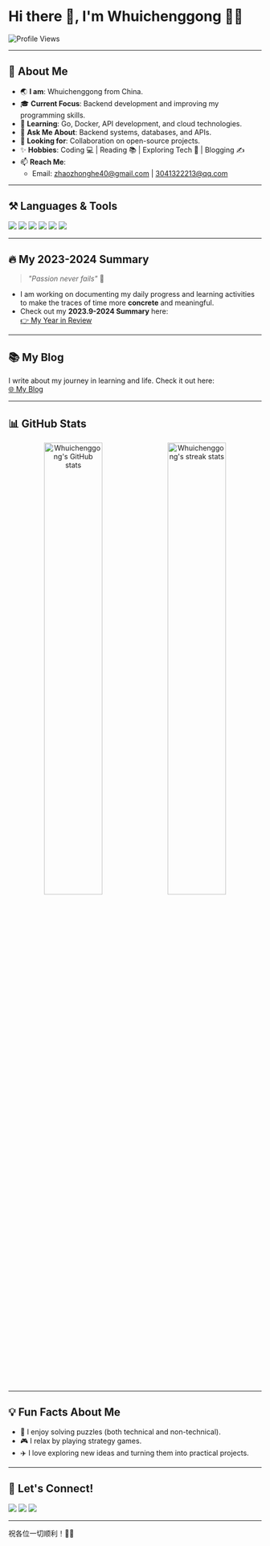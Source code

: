 
# Hi there 👋, I'm Whuichenggong 👨‍💻  

![Profile Views](https://komarev.com/ghpvc/?username=Whuichenggong&color=blue&style=flat-square)

---

## 🌟 About Me

- 🌏 **I am**: Whuichenggong from China.
- 🎓 **Current Focus**: Backend development and improving my programming skills.
- 🌱 **Learning**: Go, Docker, API development, and cloud technologies.
- 💬 **Ask Me About**: Backend systems, databases, and APIs.
- 🤝 **Looking for**: Collaboration on open-source projects.
- ✨ **Hobbies**: Coding 💻 | Reading 📚 | Exploring Tech 🚀 | Blogging ✍️
- 📫 **Reach Me**: 
  - Email: [zhaozhonghe40@gmail.com](mailto:zhaozhonghe40@gmail.com) | [3041322213@qq.com](mailto:3041322213@qq.com)

---

## ⚒️ Languages & Tools

<p align="left">
  <img src="https://img.shields.io/badge/-Go-00ADD8?style=for-the-badge&logo=go&logoColor=white" />
  <img src="https://img.shields.io/badge/-Docker-2496ED?style=for-the-badge&logo=docker&logoColor=white" />
  <img src="https://img.shields.io/badge/-PostgreSQL-336791?style=for-the-badge&logo=postgresql&logoColor=white" />
  <img src="https://img.shields.io/badge/-Git-F05032?style=for-the-badge&logo=git&logoColor=white" />
  <img src="https://img.shields.io/badge/-VS%20Code-007ACC?style=for-the-badge&logo=visual-studio-code" />
  <img src="https://img.shields.io/badge/-Linux-FCC624?style=for-the-badge&logo=linux&logoColor=black" />
</p>

---

## 🔥 My 2023-2024 Summary  

> *"Passion never fails"* 🌟

- I am working on documenting my daily progress and learning activities to make the traces of time more **concrete** and meaningful.
- Check out my **2023.9-2024 Summary** here:  
  [👉 My Year in Review](https://github.com/Whuichenggong/2024/blob/main/README.md)

---

## 📚 My Blog  

I write about my journey in learning and life. Check it out here:  
[🌐 My Blog](https://whuichenggong.github.io/)

---

## 📊 GitHub Stats

<p align="center">
  <img src="https://github-readme-stats.vercel.app/api?username=Whuichenggong&theme=merko&show_icons=true" alt="Whuichenggong's GitHub stats" width="48%" />
  <img src="https://github-readme-streak-stats.herokuapp.com/?user=Whuichenggong&show_icons=true&theme=tokyonight" alt="Whuichenggong's streak stats" width="48%" />
</p>

---

## 💡 Fun Facts About Me  

- 🧩 I enjoy solving puzzles (both technical and non-technical).  
- 🎮 I relax by playing strategy games.  
- ✈️ I love exploring new ideas and turning them into practical projects.  

---

## 🌈 Let's Connect!  

<p align="left">
  <a href="mailto:zhaozhonghe40@gmail.com" target="_blank"><img src="https://img.shields.io/badge/-Email-D14836?style=for-the-badge&logo=gmail&logoColor=white" /></a>
  <a href="https://github.com/Whuichenggong" target="_blank"><img src="https://img.shields.io/badge/-GitHub-181717?style=for-the-badge&logo=github&logoColor=white" /></a>
  <a href="https://whuichenggong.github.io/" target="_blank"><img src="https://img.shields.io/badge/-Blog-FFA500?style=for-the-badge&logo=rss&logoColor=white" /></a>
</p>

---

祝各位一切顺利！🚀✨
